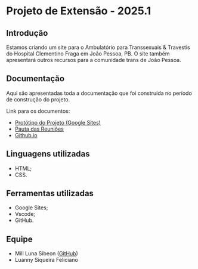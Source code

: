 # Projeto de Extensão - 2025.1

## Introdução

Estamos criando um site para o Ambulatório para Transsexuais & Travestis do Hospital Clementino Fraga em João Pessoa, PB. O site também apresentará outros recursos para a comunidade trans de João Pessoa.

## Documentação

Aqui são apresentadas toda a documentação que foi construída no período de construção do projeto.

Link para os documentos:
* [Protótipo do Projeto (Google Sites)](https://sites.google.com/view/ambulatoriott/in%C3%ADcio)
* [Pauta das Reuniões](https://docs.google.com/document/d/1XgkMNlW921EWIRlzRQXgFcVFnWxZfLVmgyAGzu6d6dg/edit?usp=sharing)
* [Github.io](https://mill-16.github.io/projeto-ambulatorioTT/)

## Linguagens utilizadas

* HTML;
* CSS.

## Ferramentas utilizadas

* Google Sites;
* Vscode;
* GitHub.

## Equipe

* Mill Luna Sibeon ([GitHub](https://github.com/mill-16))
* Luanny Siqueira Feliciano
